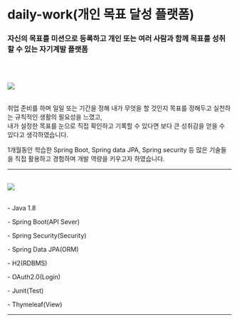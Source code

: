 # daily-work(개인 목표 달성 플랫폼)
### 자신의 목표를 미션으로 등록하고 개인 또는 여러 사람과 함께 목표를 성취할 수 있는 자기계발 플랫폼
<br><br>
<div><img src="https://img.shields.io/badge/개발목적-3DDC84?style=square"/></div><br>
<p>취업 준비를 하며 일일 또는 기간을 정해 내가 무엇을 할 것인지 목표를 정해두고 실천하는 규칙적인 생활의 필요성을 느꼈고,<br>
내가 설정한 목표를 눈으로 직접 확인하고 기록할 수 있다면 보다 큰 성취감을 얻을 수 있다고 생각하였습니다.<p>
<p>1개월동안 학습한 Spring Boot, Spring data JPA, Spring security 등 많은 기술들을 직접 활용하고 경험하며 개발 역량을 키우고자 하였습니다.</p>

<hr>
<br>

<div><img src="https://img.shields.io/badge/개발환경-3DDC84?style=square"/></div><br>
<p>- Java 1.8</p>
<p>- Spring Boot(API Sever)</p>
<p>- Spring Security(Security)</p>
<p>- Spring Data JPA(ORM)</p>
<p>- H2(RDBMS)</p>
<p>- OAuth2.0(Login)</p>
<p>- Junit(Test)</p>
<p>- Thymeleaf(View)</p>

<hr>
<br>
